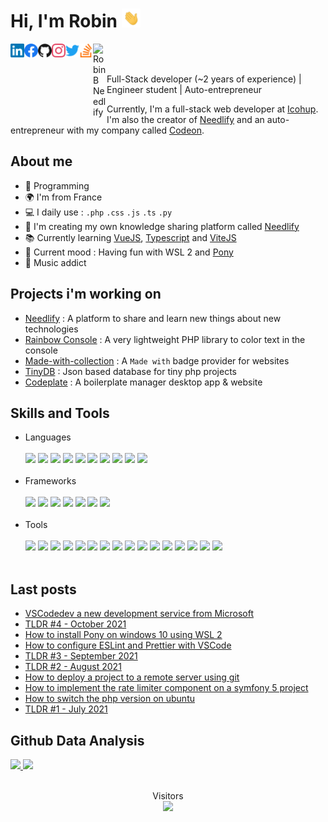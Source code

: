 
<h1>Hi, I'm Robin <img width="30px" src="https://github.com/MrAnyx/MrAnyx/blob/master/assets/hand.gif"></h1>
<a href="https://www.linkedin.com/in/robin-bidanchon-62020119a/"> <img align="left" alt="Robin B LinkedIn" width="22px" src="https://github.com/MrAnyx/MrAnyx/blob/master/assets/linkedin.svg"/></a>
<a href="https://www.facebook.com/profile.php?id=100009475911621"> <img align="left" alt="Robin B Facebook" width="22px" src="https://github.com/MrAnyx/MrAnyx/blob/master/assets/facebook.svg"/></a>
<a href="https://github.com/MrAnyx"> <img align="left" alt="Robin B Github" width="22px" src="https://github.com/MrAnyx/MrAnyx/blob/master/assets/github.svg"/></a>
<a href="https://instagram.com/rob.bch"> <img align="left" alt="Robin B Instagram" width="22px" src="https://github.com/MrAnyx/MrAnyx/blob/master/assets/instagram.svg"/></a>
<a href="https://twitter.com/MrAnyx"> <img align="left" alt="Robin B Twitter" width="22px" src="https://github.com/MrAnyx/MrAnyx/blob/master/assets/twitter.svg"/></a>
<a href="https://stackoverflow.com/users/11424334/mranyx"> <img align="left" alt="Robin B Stack Overflow" width="22px" src="https://github.com/MrAnyx/MrAnyx/blob/master/assets/stackoverflow.svg"/></a>
<a href="https://needlify.com/me/MrAnyx"> <img align="left" alt="Robin B Needlify" width="22px" src="https://needlify.com/images/general/logo.svg"/></a>

<br/>
<br/>

Full-Stack developer (~2 years of experience) | Engineer student | Auto-entrepreneur

Currently, I'm a full-stack web developer at <a href="https://www.icohup.com/">Icohup</a>. I'm also the creator of [Needlify](https://needlify.com/) and an auto-entrepreneur with my company called [Codeon](https://codeon.fr/).

## About me 

- :blue_heart: Programming
- :earth_africa: I'm from France
- :computer: I daily use : `.php` `.css` `.js` `.ts` `.py`
- :love_you_gesture: I'm creating my own knowledge sharing platform called [Needlify](https://needlify.com)
- :books: Currently learning [VueJS](https://v3.vuejs.org/), [Typescript](https://www.typescriptlang.org/) and [ViteJS](https://vitejs.dev/)
- :penguin: Current mood : Having fun with WSL 2 and [Pony](https://www.ponylang.io/)
- :musical_note: Music addict

## Projects i'm working on
- [Needlify](https://github.com/Needlify) : A platform to share and learn new things about new technologies
- [Rainbow Console](https://github.com/MrAnyx/Rainbox-console) : A very lightweight PHP library to color text in the console
- [Made-with-collection](https://github.com/MrAnyx/made-with-collection) : A `Made with` badge provider for websites
- [TinyDB](https://github.com/MrAnyx/TinyDB) : Json based database for tiny php projects
- [Codeplate](https://github.com/Codeplate-app) : A boilerplate manager desktop app & website

## Skills and Tools

<ul>
<li>Languages</li>
</br>
<img src="https://img.shields.io/badge/PHP-777BB4?style=flat&logo=php&logoColor=white">
<img src="https://img.shields.io/badge/JavaScript-F7DF1E?style=flat&logo=javascript&logoColor=white">
<img src="https://img.shields.io/badge/HTML-E34F26?style=flat&logo=html5&logoColor=white">
<img src="https://img.shields.io/badge/Markdown-000000?style=flat&logo=markdown&logoColor=white">
<img src="https://img.shields.io/badge/CSS-1572B6?style=flat&logo=css3&logoColor=white">
<img src="https://img.shields.io/badge/Json-000000?style=flat&logo=json&logoColor=white">
<img src="https://img.shields.io/badge/Python-3776AB?style=flat&logo=python&logoColor=white">
<img src="https://img.shields.io/badge/NodeJS-339933?style=flat&logo=node.js&logoColor=white">
<img src="https://img.shields.io/badge/GNU Bash-4EAA25?style=flat&logo=gnu-bash&logoColor=white">
<img src="https://img.shields.io/badge/Java-007396?style=flat&logo=java&logoColor=white">

</br>
</br>

<li>Frameworks</li>
</br>
<img src="https://img.shields.io/badge/Symfony-000000?style=flat&logo=symfony&logoColor=white">
<img src="https://img.shields.io/badge/VueJS-4FC08D?style=flat&logo=vue.js&logoColor=white">
<img src="https://img.shields.io/badge/Bootstrap-563D7C?style=flat&logo=bootstrap&logoColor=white">
<img src="https://img.shields.io/badge/Electron-47848F?style=flat&logo=electron&logoColor=white">
<img src="https://img.shields.io/badge/UiKit-2396F3?style=flat&logo=uikit&logoColor=white">
<img src="https://img.shields.io/badge/GraphQL-E10098?style=flat&logo=graphql&logoColor=white">
<img src="https://img.shields.io/badge/JQuery-0769AD?style=flat&logo=jquery&logoColor=white">

</br>
</br>

<li>Tools</li>
</br>
<img src="https://img.shields.io/badge/PhpStorm-000000?style=flat&logo=phpstorm&logoColor=white">
<img src="https://img.shields.io/badge/Visual Studio Code-007ACC?style=flat&logo=visual-studio-code&logoColor=white">
<img src="https://img.shields.io/badge/Composer-885630?style=flat&logo=composer&logoColor=white">
<img src="https://img.shields.io/badge/Adobe XD-FF26BE?style=flat&logo=adobe-xd&logoColor=white">
<img src="https://img.shields.io/badge/Photoshop-31A8FF?style=flat&logo=adobe-photoshop&logoColor=white">
<img src="https://img.shields.io/badge/Affinity Designer-1B72BE?style=flat&logo=affinity-designer&logoColor=white">
<img src="https://img.shields.io/badge/Linux Debian-A81D33?style=flat&logo=debian&logoColor=white">
<img src="https://img.shields.io/badge/FileZilla-BF0000?style=flat&logo=filezilla&logoColor=white">
<img src="https://img.shields.io/badge/Git-F05032?style=flat&logo=git&logoColor=white">
<img src="https://img.shields.io/badge/Heroku-430098?style=flat&logo=heroku&logoColor=white">
<img src="https://img.shields.io/badge/Insomnia-5849BE?style=flat&logo=insomnia&logoColor=white">
<img src="https://img.shields.io/badge/MariaDB-003545?style=flat&logo=mariadb&logoColor=white">
<img src="https://img.shields.io/badge/MySQL-4479A1?style=flat&logo=mysql&logoColor=white">
<img src="https://img.shields.io/badge/PostgreSQL-336791?style=flat&logo=postgresql&logoColor=white">
<img src="https://img.shields.io/badge/SQLite-003B57?style=flat&logo=sqlite&logoColor=white">
<img src="https://img.shields.io/badge/NPM-CB3837?style=flat&logo=npm&logoColor=white">

</br>
</br>
</ul>

## Last posts
- [VSCodedev a new development service from Microsoft](https://needlify.com/post/vscodedev-a-new-development-service-from-microsoft-a7d20918)
- [TLDR #4 - October 2021](https://needlify.com/post/tldr-4-october-2021-a6bb08fa)
- [How to install Pony on windows 10 using WSL 2](https://needlify.com/post/how-to-install-pony-on-windows-10-using-wsl-2-b9960a1d)
- [How to configure ESLint and Prettier with VSCode](https://needlify.com/post/how-to-configure-eslint-and-prettier-with-vscode-ad8d0900)
- [TLDR #3 - September 2021](https://needlify.com/post/tldr-3-september-2021-9c72088f)
- [TLDR #2 - August 2021](https://needlify.com/post/tldr-2-august-2021-b52309a1)
- [How to deploy a project to a remote server using git](https://needlify.com/post/how-to-deploy-a-project-to-a-remote-server-using-git-b3d809a7)
- [How to implement the rate limiter component on a symfony 5 project](https://needlify.com/post/how-to-implement-the-rate-limiter-component-on-a-symfony-5-project-ac6b0982)
- [How to switch the php version on ubuntu](https://needlify.com/post/how-to-switch-the-php-version-on-ubuntu-ab74097f)
- [TLDR #1 - July 2021](https://needlify.com/post/tldr-july-2021-af890950)

## Github Data Analysis
<a href="https://github.com/MrAnyx">
  <img height="180px" src="https://github-readme-stats.vercel.app/api/top-langs/?username=MrAnyx&layout=compact" />
  <img height="180px" src="https://github-readme-streak-stats.herokuapp.com/?user=MrAnyx&"/>
</a>

</br>
</br>

<p align="center"> 
Visitors<br>
<img src="https://profile-counter.glitch.me/MrAnyx/count.svg" />
</p>

